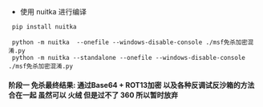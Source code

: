* 使用 nuitka 进行编译
~~~shell
 pip install nuitka
~~~
~~~shell
 python -m nuitka  --onefile --windows-disable-console ./msf免杀加密混淆.py
 python -m nuitka --standalone --onefile --windows-disable-console ./msf免杀加密混淆.py
~~~
#### 阶段一 免杀最终结果: 通过Base64 + ROT13加密 以及各种反调试反沙箱的方法合在一起 虽然可以 火绒 但是过不了 360 所以暂时放弃
